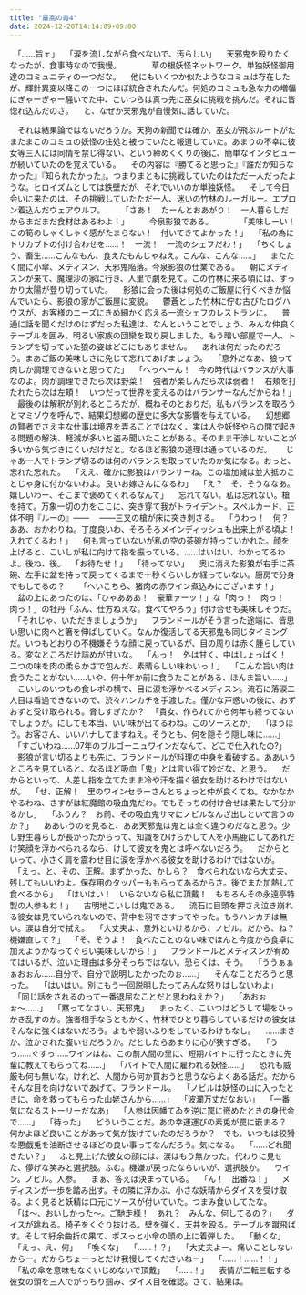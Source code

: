```yaml
---
title: "最高の毒4"
date: 2024-12-20T14:14:09+09:00
---
```

　「……旨ェ」
　「涙を流しながら食べないで、汚らしい」
　天邪鬼を殴りたくなったが、食事時なので我慢。
　
　
　草の根妖怪ネットワーク。単独妖怪御用達のコミュニティの一つだな。
　他にもいくつか似たようなコミュは存在したが、輝針異変以降この一つにほぼ統合されたんだ。何処のコミュも急な力の増幅にぎゃーぎゃー騒いでた中、こいつらは真っ先に巫女に挑戦を挑んだ。それに皆惚れ込んだのさ。
　と、なぜか天邪鬼が自慢気に話していた。

　それは結果論ではないだろうか。天狗の新聞では確か、巫女が飛ぶルートがたまたまこのコミュの妖怪の住処と被っていたと報道していた。あまりの不幸に彼女等三人には同情を禁じ得ない、という締めくくりの後に、簡単なインタビューが続いていたのを覚えている。
　その内容は『勝てると思った』『誰だか知らなかった』『知られたかった』。つまりまともに挑戦していたのはただ一人だったような。ヒロイズムとしては鉄壁だが、それでいいのか単独妖怪。
　そして今日会いに来たのは、その挑戦していたただ一人、迷いの竹林のルーガルー。エプロン着込んだウェアウルフ。
　
　「さあ！　たーんとおあがり！　一人暮らしだからまだまだ食材はあるわよ！」
　
　今泉影狼である。
　
　
　「美味しーい！　この筍のしゃくしゃく感がたまらない！　付いてきてよかった！」
　「私の為にトリカブトの付け合わせを……！　一流！　一流のシェフだわ！」
　「ちくしょう、畜生……こんなもん、食えたもんじゃねえ。こんな、こんな……」
　またたく間に小傘、メディスン、天邪鬼陥落。今泉影狼の仕業である。
　朝にメディスンが来て、魔理沙の家に行き、人里で劇を見て。この竹林に来る頃には、すっかり太陽が登り切っていた。
　影狼に会った後は何処のご飯屋に行くべきか悩んでいたら、影狼の家がご飯屋に変貌。
　鬱蒼とした竹林に佇む古びたログハウスが、お客様のニーズにきめ細かく応える一流シェフのレストランに。
　普通に話を聞くだけのはずだった私達は、なんということでしょう、みんな仲良くテーブルを囲み、明るい家族の団欒を取り戻しました。もう暗い部屋で一人、トランプを切っていた狼の姿はどこにもありません。
　あれは何だったのだろう。まあご飯の美味しさに免じて忘れてあげましょう。
　「意外だなあ、狼って肉しか調理できないと思ってた」
　「へっへーん！　今の時代はバランスが大事なのよ。肉が調理できたら次は野菜！　強者が楽しんだら次は弱者！　右頬を打たれたら次は左頬！　いつだって世界を変えるのはバランサーなんだからね！」
　最後のは解釈が別れるところだが、概ねそのとおりだ。私もバランスを取ろうとマミゾウを呼んで、結果幻想郷の歴史に多大な影響を与えている。
　幻想郷の賢者でさえ主な仕事は境界を弄ることではなく、実は人や妖怪やらの間で起きる問題の解決、軽減が多いと盗み聞いたことがある。そのまま干渉しないことが多いから気づきにくいだけだと。なるほど影狼の道理は通っているのだ。　
　じゃあ一人でトランプ切るのは何のバランスを取っていたのか気になる。おっと、忘れた忘れた。
　「ええ、確かに影狼はバランサーね。この塩加減は並大抵のことじゃ身に付かないわよ。良いお嫁さんになるわ」
　「え？　そ、そうななあ。嬉しいわー、そこまで褒めてくれるなんて」
　忘れてない。私は忘れない。槍を持て。万象一切の力をここに、突き穿て我がトライデント。スペルカード、正体不明『ルーの』――
　――三叉の槍が床に突き刺さる。
　「うわっ！　何？　ああ、おかわりね。丁度良いわ、そろそろメインディッシュも出来上がる頃よ！　入れてくるわ！」
　何も言っていないが私の空の茶碗が持っていかれた。顔を上げると、こいしが私に向けて指を振っている。……はいはい、わかってるわよ。後ね、後。
　「お待たせ！」
　「待ってない」
　奥に消えた影狼が右手に茶碗、左手に盆を持って戻ってくるまで十秒くらいしか経っていない。厨房で分身でもしてるの？　
　「へいこちら、猪肉の赤ワイン煮込みにございます！」
　盆の上にあったのは、「ひゃあああ！　豪華ァーッ！」な「肉っ！　肉っ！　肉っ！」の牡丹「ふん、仕方ねえな。食べてやろう」付け合せも美味しそうだ。
　「それじゃ、いただきましょうか」
　フランドールがそう言った途端に、皆思い思いに肉へと箸を伸ばしていく。なんか復活してる天邪鬼も同じタイミングだ。いつもどおりの不機嫌そうな顔に戻っているが、目の周りは赤く腫らしている。変なところだけ詰めが甘いな。
　「んっ！　外は甘く、中はしょっぱく！　二つの味を肉の柔らかさで包んだ、素晴らしい味わいっ！」
　「こんな旨い肉は食うたことがない……いや、何十年か前に食うたことがある、ほんま旨い……」
　こいしのいつもの食レポの横で、目に涙を浮かべるメディスン。流石に落涙二人目は看過できないので、渋々ハンカチを手渡した。僅かな戸惑いの後に、おずおずと受け取られる。脅しすぎたか？
　「貴女、作られてから何年も経ってないでしょうが。にしても本当、いい味が出てるわね。このソースとか」
　「ほうほう。お客さん、いいハナしてますねえ。そうとも、何を隠そう隠し味に……」
　「すごいわね……07年のブルゴーニュワインだなんて、どこで仕入れたの?」
　影狼が言い切るよりも先に、フランドールが料理の中身を看破する。ああいうところを見ていると、なるほど吸血「鬼」とは言い得て妙だな、と思う。
　だからといって、人差し指を立てたまま冷や汗を描く彼女を助けるわけではないが。
　「せ、正解！　里のワインセラーさんとちょっと仲が良くてね。なかなかやるわね、さすがは紅魔館の吸血鬼だわ。でもそっちの付け合せは果たして分かるかし」
　「ふうん？　お前、その吸血鬼サマにノビルなんざ出しといて言うのか？」
　ああいうのを見ると、ああ天邪鬼は鬼とは全く違うのだなと思う。少し野生暮らしが長かったからって、知識をひけらかして人を小馬鹿にしてあれだけ笑顔を浮かべられるなら、けして彼女を鬼とは呼べないだろう。
　だからといって、小さく肩を震わせ目に涙を浮かべる彼女を助けるわけではないが。
　「えっ、と、その、正解。まずかった、かしら？　食べられないなら大丈夫、残してもいいわよ。保存用のタッパーももらってあるからさ。後でまた加熱して食べるから」
　「はいはい！　いらないなら私に頂戴！　もちろんその永遠亭特製の人参もね！」
　古明地こいしは鬼である。
　流石に目頭を押さえ泣き崩れる彼女は見ていられないので、背中を羽でさすってやった。もうハンカチは無い。涙は自分で拭え。
　「大丈夫よ、意外といけるから、ノビル。だから、ね？　機嫌直して？」
　「そ、そうよ！　食べたことのない味でほんと今度から食卓に加えようかなってぐらい美味しいから！」
　フランドールとメディスンが宥めてはいるが、泣いた理由は多分そっちではない。恐らくは、そう。
　「ううぁぁぁおぉん……自分で、自分で説明したかったのぉ……」
　そんなことだろうと思った。
　「はいはい。別にもう一回説明したってみんな怒りはしないわよ」
　「同じ話をされるのって一番退屈なことだと思わねえか？」
　「あおぉぉ〜……」
　「黙ってなさい、天邪鬼」
　まったく、こいつはどうして場をひっかき乱すのか。強者相手ならともかく、竹林でひとり暮らしているだけの彼女はそんなに強くはないだろう。よもや弱いふりをしているわけもなし。
　……まさか、泣かされた腹いせだろうか。だとしたらあまりに心が狭すぎる。
　「うっ……ぐすっ……ワインはね、この前人間の里に、短期バイトに行ったときに先輩に教えてもらってね……」
　「バイトで人間に雇われる妖怪……」
　恐れも威厳も何も無いな。けれど、人間から何か買おうと思うならよくある話だ。だからそんな目を向けないであげて、フランドール。
　「ノビルは妖怪の山に入ったときに、命を救ってもらった山姥さんから……」
　「波瀾万丈だなおい」
　「一番気になるストーリーだなあ」
　「人参は因幡てゐを逆に罠に嵌めたときの身代金で……」
　「待った」
　どういうことだ。あの幸運運びの素兎が罠に嵌まる？　何かよほど良いことがあって気が抜けていたのだろうか？　でも、いつもは狡猾な悪戯兎を油断させるほどの良い事ってなんだろう。気になる。
　「……どれ聞きたい？」
　ふと見上げた彼女の顔には、涙はもう無かった。代わりに見せた、儚げな笑みと選択肢。ふむ。機嫌が戻ったならいいが、選択肢か。
　ワイン。ノビル。人参。
　まぁ、答えは決まっている。
　「ん！　出番ね！」
　メディスンが一歩を踏み出す。その隣に浮かぶ、小さな妖精からダイスを受け取る。よく見ると妖精は口元にソースが付いていた。つまみ食いしてたな。
　「は〜、おいしかった〜。ご馳走様！　あれ？　みんな、何してるの？」
　ダイスが跳ねる。椅子をくぐり抜ける。壁を弾く。天井を殴る。テーブルを蹴飛ばす。そして紆余曲折の果て、ポスっと小傘の頭の上に着弾した。
　「動くな」
　「えっ、え、何」
　「喚くな」
　「……！？」
　「大丈夫よー、痛いことしないからー。だからちょーっとだけ我慢してくださいねー」
　「……！……！！」
　「私の傘を意味もなくいじめないで頂戴」
　「……！」
　表情が二転三転する彼女の頭を三人でがっちり掴み、ダイス目を確認。さて、結果は。
